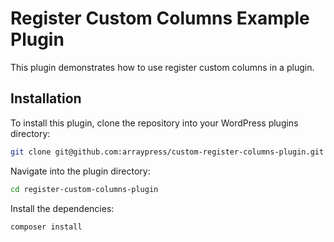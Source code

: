 # Register Custom Columns Example Plugin

This plugin demonstrates how to use register custom columns in a plugin.

## Installation

To install this plugin, clone the repository into your WordPress plugins
directory:

```bash
git clone git@github.com:arraypress/custom-register-columns-plugin.git
```

Navigate into the plugin directory:

```bash
cd register-custom-columns-plugin
```

Install the dependencies:

```bash
composer install
```
